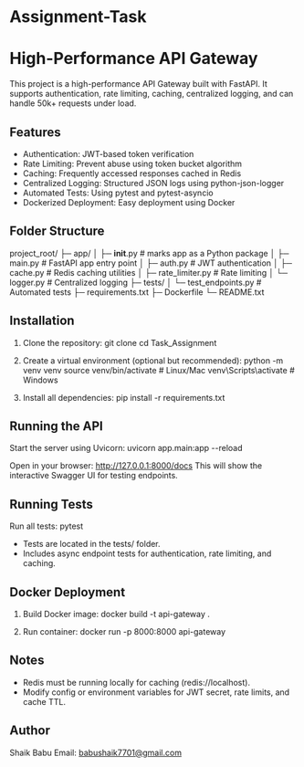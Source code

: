 # Assignment-Task

High-Performance API Gateway
============================

This project is a high-performance API Gateway built with FastAPI.
It supports authentication, rate limiting, caching, centralized logging,
and can handle 50k+ requests under load.

Features
--------

- Authentication: JWT-based token verification
- Rate Limiting: Prevent abuse using token bucket algorithm
- Caching: Frequently accessed responses cached in Redis
- Centralized Logging: Structured JSON logs using python-json-logger
- Automated Tests: Using pytest and pytest-asyncio
- Dockerized Deployment: Easy deployment using Docker

Folder Structure
----------------

project_root/
├─ app/
│  ├─ __init__.py          # marks app as a Python package
│  ├─ main.py              # FastAPI app entry point
│  ├─ auth.py              # JWT authentication
│  ├─ cache.py             # Redis caching utilities
│  ├─ rate_limiter.py      # Rate limiting
│  └─ logger.py            # Centralized logging
├─ tests/
│  └─ test_endpoints.py    # Automated tests
├─ requirements.txt
├─ Dockerfile
└─ README.txt

Installation
------------

1. Clone the repository:
   git clone <your-repo-url>
   cd Task_Assignment

2. Create a virtual environment (optional but recommended):
   python -m venv venv
   source venv/bin/activate      # Linux/Mac
   venv\Scripts\activate         # Windows

3. Install all dependencies:
   pip install -r requirements.txt

Running the API
---------------

Start the server using Uvicorn:
   uvicorn app.main:app --reload

Open in your browser:
   http://127.0.0.1:8000/docs
This will show the interactive Swagger UI for testing endpoints.

Running Tests
-------------

Run all tests:
   pytest

- Tests are located in the tests/ folder.
- Includes async endpoint tests for authentication, rate limiting, and caching.

Docker Deployment
-----------------

1. Build Docker image:
   docker build -t api-gateway .

2. Run container:
   docker run -p 8000:8000 api-gateway

Notes
-----

- Redis must be running locally for caching (redis://localhost).
- Modify config or environment variables for JWT secret, rate limits, and cache TTL.

Author
------

Shaik Babu
Email: babushaik7701@gmail.com
